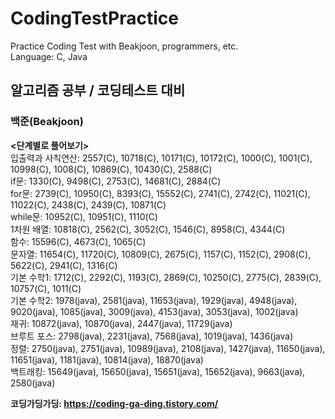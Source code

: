 # CodingTestPractice  
Practice Coding Test with Beakjoon, programmers, etc.  
Language: C, Java  
  
## 알고리즘 공부 / 코딩테스트 대비  
### 백준(Beakjoon)  
**<단계별로 풀어보기>**  
입출력과 사칙연산: 2557(C), 10718(C), 10171(C), 10172(C), 1000(C), 1001(C), 10998(C), 1008(C), 10869(C), 10430(C), 2588(C)  
if문: 1330(C), 9498(C), 2753(C), 14681(C), 2884(C)  
for문: 2739(C), 10950(C), 8393(C), 15552(C), 2741(C), 2742(C), 11021(C), 11022(C), 2438(C), 2439(C), 10871(C)  
while문: 10952(C), 10951(C), 1110(C)  
1차원 배열: 10818(C), 2562(C), 3052(C), 1546(C), 8958(C), 4344(C)  
함수: 15596(C), 4673(C), 1065(C)  
문자열: 11654(C), 11720(C), 10809(C), 2675(C), 1157(C), 1152(C), 2908(C), 5622(C), 2941(C), 1316(C)  
기본 수학1: 1712(C), 2292(C), 1193(C), 2869(C), 10250(C), 2775(C), 2839(C), 10757(C), 1011(C)  
기본 수학2: 1978(java), 2581(java), 11653(java), 1929(java), 4948(java), 9020(java), 1085(java), 3009(java), 4153(java), 3053(java), 1002(java)  
재귀: 10872(java), 10870(java), 2447(java), 11729(java)  
브루트 포스: 2798(java), 2231(java), 7568(java), 1019(java), 1436(java)  
정렬: 2750(java), 2751(java), 10989(java), 2108(java), 1427(java), 11650(java), 11651(java), 1181(java), 10814(java), 18870(java)  
백트래킹: 15649(java), 15650(java), 15651(java), 15652(java), 9663(java), 2580(java)  
  
**코딩가딩가딩: https://coding-ga-ding.tistory.com/**